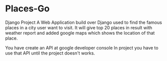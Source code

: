 # Places-Go
 Django Project
A Web Application build over Django used to find the famous places in a city user want to visit. It will give top 20 places in result with weather report and added google maps which shows the location of that place.

You have create an API at google developer console 
In project you have to use that API until the project doesn't works.
